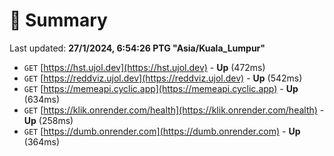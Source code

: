 # 📖 Summary
Last updated: **27/1/2024, 6:54:26 PTG "Asia/Kuala_Lumpur"**

- `GET` [https://hst.ujol.dev](https://hst.ujol.dev) - **Up** (472ms)
- `GET` [https://reddviz.ujol.dev](https://reddviz.ujol.dev) - **Up** (542ms)
- `GET` [https://memeapi.cyclic.app](https://memeapi.cyclic.app) - **Up** (634ms)
- `GET` [https://klik.onrender.com/health](https://klik.onrender.com/health) - **Up** (258ms)
- `GET` [https://dumb.onrender.com](https://dumb.onrender.com) - **Up** (364ms)
